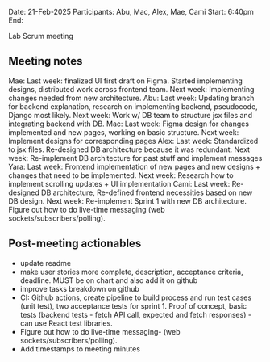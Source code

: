 Date: 21-Feb-2025
Participants: Abu, Mac, Alex, Mae, Cami
Start: 6:40pm
End: 

Lab Scrum meeting

## Meeting notes
Mae: Last week: finalized UI first draft on Figma. Started implementing designs, distributed work across frontend team. Next week: Implementing changes needed from new architecture.
Abu: Last week: Updating branch for backend explanation, research on implementing backend, pseudocode, Django most likely. Next week: Work w/ DB team to structure jsx files and integrating backend with DB. 
Mac: Last week: Figma design for changes implemented and new pages, working on basic structure. Next week: Implement designs for corresponding pages
Alex: Last week: Standardized to jsx files. Re-designed DB architecture because it was redundant. Next week: Re-implement DB architecture for past stuff and implement messages
Yara: Last week: Frontend implementation of new pages and new designs + changes that need to be implemented. Next week: Research how to implement scrolling updates + UI implementation
Cami: Last week: Re-designed DB architecture, Re-defined frontend necessities based on new DB design. Next week: Re-implement Sprint 1 with new DB architecture. Figure out how to do live-time messaging (web sockets/subscribers/polling).


## Post-meeting actionables
- update readme
- make user stories more complete, description, acceptance criteria, deadline. MUST be on chart and also add it on github
- improve tasks breakdown on github
- CI: Github actions, create pipeline to build process and run test cases (unit test), two acceptance tests for sprint 1. Proof of concept, basic tests (backend tests - fetch API call, expected and fetch responses) - can use React test libraries. 
- Figure out how to do live-time messaging- (web sockets/subscribers/polling).
- Add timestamps to meeting minutes
